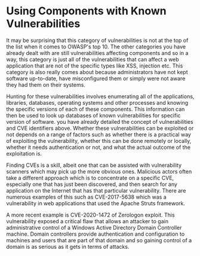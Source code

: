 # Using Components with Known Vulnerabilities



It may be surprising that this category of vulnerabilities is not at the top of the list when it comes to OWASP's top 10. The other categories you have already dealt with are still vulnerabilities affecting components and so in a way, this category is just all of the vulnerabilities that can affect a web application that are not of the specific types like XSS, injection etc. This category is also really comes about because administrators have not kept software up-to-date, have misconfigured them or simply were not aware they had them on their systems.

Hunting for these vulnerabilities involves enumerating all of the applications, libraries, databases, operating systems and other processes and knowing the specific versions of each of these components. This information can then be used to look up databases of known vulnerabilities for specific version of software. you have already detailed the concept of vulnerabilities and CVE identifiers above. Whether these vulnerabilities can be exploited or not depends on a range of factors such as whether there is a practical way of exploiting the vulnerability, whether this can be done remotely or locally, whether it needs authentication or not, and what the actual outcome of the exploitation is.

Finding CVEs is a skill, albeit one that can be assisted with vulnerability scanners which may pick up the more obvious ones. Malicious actors often take a different approach which is to concentrate on a specific CVE, especially one that has just been discovered, and then search for any application on the Internet that has that particular vulnerability. There are numerous examples of this such as CVE-2017-5638 which was a vulnerability in web applications that used the Apache Struts framework.

A more recent example is CVE-2020-1472 of Zerologon exploit. This vulnerability exposed a critical flaw that allows an attacker to gain administrative control of a Windows Active Directory Domain Controller machine. Domain controllers provide authentication and configuration to machines and users that are part of that domain and so gaining control of a domain is as serious as it gets in terms of attacks.

